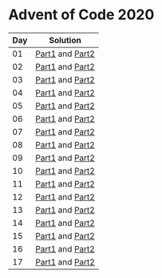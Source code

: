 # Advent of Code 2020

|Day|Solution|
|---|---|
|01 | [Part1](src/day01/part01.kt) and [Part2](src/day01/part02.kt)|
|02 | [Part1](src/day02/part01.kt) and [Part2](src/day02/part02.kt)|
|03 | [Part1](src/day03/part01.kt) and [Part2](src/day03/part02.kt)|
|04 | [Part1](src/day04/part01.kt) and [Part2](src/day04/part02.kt)|
|05 | [Part1](src/day05/part01.kt) and [Part2](src/day05/part02.kt)|
|06 | [Part1](src/day06/part01.kt) and [Part2](src/day06/part02.kt)|
|07 | [Part1](src/day07/part01.kt) and [Part2](src/day07/part02.kt)|
|08 | [Part1](src/day08/part01.kt) and [Part2](src/day08/part02.kt)|
|09 | [Part1](src/day09/part01.kt) and [Part2](src/day09/part02.kt)|
|10 | [Part1](src/day10/part01.kt) and [Part2](src/day10/part02.kt)|
|11 | [Part1](src/day11/part01.kt) and [Part2](src/day11/part02.kt)|
|12 | [Part1](src/day12/part01.kt) and [Part2](src/day12/part02.kt)|
|13 | [Part1](src/day13/part01.kt) and [Part2](src/day13/part02.kt)|
|14 | [Part1](src/day14/part01.kt) and [Part2](src/day14/part02.kt)|
|15 | [Part1](src/day15/part01.kt) and [Part2](src/day15/part02.kt)|
|16 | [Part1](src/day16/part01.kt) and [Part2](src/day16/part02.kt)|
|17 | [Part1](src/day17/part01.kt) and [Part2](src/day17/part02.kt)|